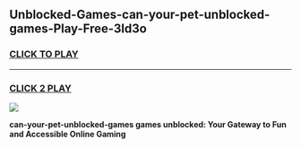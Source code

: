
## Unblocked-Games-can-your-pet-unblocked-games-Play-Free-3ld3o
<h3>
<a href="https://premium76.site?title=can-your-pet-unblocked-games&ref=09A">CLICK TO PLAY</a></h3>
<hr>

<h3>
<a href="https://premium76.site?title=can-your-pet-unblocked-games&ref=09A">CLICK 2 PLAY</a>
  
</h3>

<a href="https://premium76.site?title=can-your-pet-unblocked-games&ref=09A"><img src="https://clearcache.store/games.png"></a>


**can-your-pet-unblocked-games games unblocked: Your Gateway to Fun and Accessible Online Gaming**
